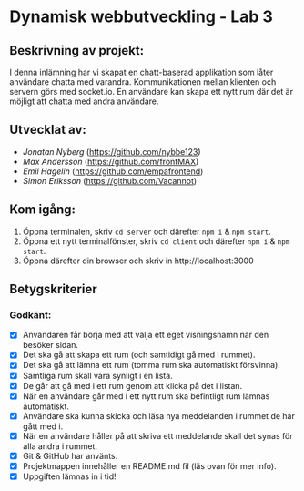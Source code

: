 # Dynamisk webbutveckling - Lab 3

## Beskrivning av projekt:
I denna inlämning har vi skapat en chatt-baserad applikation som låter användare chatta med varandra. Kommunikationen mellan klienten och servern görs med socket.io.
En användare kan skapa ett nytt rum där det är möjligt att chatta med andra användare.

## Utvecklat av:
* *Jonatan Nyberg* (https://github.com/nybbe123) 
* *Max Andersson* (https://github.com/frontMAX)
* *Emil Hagelin* (https://github.com/empafrontend)
* *Simon Eriksson* (https://github.com/Vacannot)

## Kom igång:
1. Öppna terminalen, skriv `cd server` och därefter `npm i` & `npm start`.
2. Öppna ett nytt terminalfönster, skriv `cd client` och därefter `npm i` & `npm start`.
3. Öppna därefter din browser och skriv in http://localhost:3000

## Betygskriterier
### Godkänt:
- [x] Användaren får börja med att välja ett eget visningsnamn när den besöker sidan.
- [x] Det ska gå att skapa ett rum (och samtidigt gå med i rummet).
- [x] Det ska gå att lämna ett rum (tomma rum ska automatiskt försvinna).
- [x] Samtliga rum skall vara synligt i en lista.
- [x] De går att gå med i ett rum genom att klicka på det i listan.
- [x] När en användare går med i ett nytt rum ska befintligt rum lämnas automatiskt.
- [x] Användare ska kunna skicka och läsa nya meddelanden i rummet de har gått med i.
- [x] När en användare håller på att skriva ett meddelande skall det synas för alla andra i rummet.
- [x] Git & GitHub har använts.
- [x] Projektmappen innehåller en README.md fil (läs ovan för mer info).
- [x] Uppgiften lämnas in i tid!
